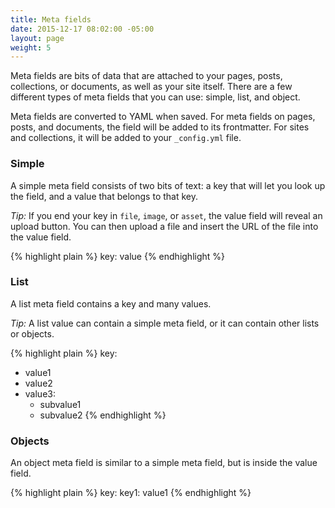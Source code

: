 ```yaml
---
title: Meta fields
date: 2015-12-17 08:02:00 -05:00
layout: page
weight: 5
---
```


Meta fields are bits of data that are attached to your pages, posts, collections, or documents, as well as your site itself. There are a few different types of meta fields that you can use: simple, list, and object.

Meta fields are converted to YAML when saved. For meta fields on pages, posts, and documents, the field will be added to its frontmatter. For sites and collections, it will be added to your `_config.yml` file.

### Simple

A simple meta field consists of two bits of text: a key that will let you look up the field, and a value that belongs to that key.

_Tip:_ If you end your key in `file`, `image`, or `asset`, the value field will reveal an upload button. You can then upload a file and insert the URL of the file into the value field.

{% highlight plain %}
key: value
{% endhighlight %}

### List

A list meta field contains a key and many values.

_Tip:_ A list value can contain a simple meta field, or it can contain other lists or objects.

{% highlight plain %}
key:
  - value1
  - value2
  - value3:
    - subvalue1
    - subvalue2
{% endhighlight %}

### Objects

An object meta field is similar to a simple meta field, but is inside the value field.

{% highlight plain %}
key:
  key1: value1
{% endhighlight %}
